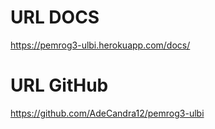 # URL DOCS

https://pemrog3-ulbi.herokuapp.com/docs/

# URL GitHub

https://github.com/AdeCandra12/pemrog3-ulbi
